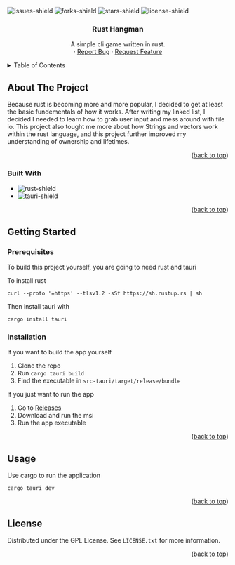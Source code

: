 <a name="readme-top"></a>

![issues-shield]
![forks-shield]
![stars-shield]
![license-shield]

<h3 align="center">Rust Hangman</h3>

  <p align="center">
    A simple cli game written in rust.
    <br />
    ·
    <a href="https://github.com/MagnusChase03/RustHangman/issues">Report Bug</a>
    ·
    <a href="https://github.com/MagnusChase03/RustHangman/issues">Request Feature</a>
  </p>
</div>

<details>
  <summary>Table of Contents</summary>
  <ol>
    <li>
      <a href="#about-the-project">About The Project</a>
      <ul>
        <li><a href="#built-with">Built With</a></li>
      </ul>
    </li>
    <li>
      <a href="#getting-started">Getting Started</a>
      <ul>
        <li><a href="#prerequisites">Prerequisites</a></li>
        <li><a href="#installation">Installation</a></li>
      </ul>
    </li>
    <li><a href="#usage">Usage</a></li>
    <li><a href="#license">License</a></li>
  </ol>
</details>

## About The Project

Because rust is becoming more and more popular, I decided to get at least the basic fundementals of how it works. After writing my linked list, I decided I needed to learn how to grab user input and mess around with file io. This project also tought me more about how Strings and vectors work within the rust language, and this project further improved my understanding of ownership and lifetimes.

<p align="right">(<a href="#readme-top">back to top</a>)</p>

### Built With

* ![rust-shield]
* ![tauri-shield]

<p align="right">(<a href="#readme-top">back to top</a>)</p>

## Getting Started

### Prerequisites

To build this project yourself, you are going to need rust and tauri

To install rust 

```
curl --proto '=https' --tlsv1.2 -sSf https://sh.rustup.rs | sh
```

Then install tauri with

```
cargo install tauri
```

### Installation

If you want to build the app yourself

1) Clone the repo
2) Run `cargo tauri build`
3) Find the executable in `src-tauri/target/release/bundle`

If you just want to run the app

1) Go to <a href="https://github.com/MagnusChase03/RustHangman/releases">Releases</a>
2) Download and run the msi
3) Run the app executable

<p align="right">(<a href="#readme-top">back to top</a>)</p>

## Usage

Use cargo to run the application

```
cargo tauri dev
```

<p align="right">(<a href="#readme-top">back to top</a>)</p>

<!-- LICENSE -->
## License

Distributed under the GPL License. See `LICENSE.txt` for more information.

<p align="right">(<a href="#readme-top">back to top</a>)</p>

[issues-shield]: https://img.shields.io/github/issues/MagnusChase03/RustHangman?style=for-the-badge
[forks-shield]: https://img.shields.io/github/forks/MagnusChase03/RustHangman?style=for-the-badge
[stars-shield]: https://img.shields.io/github/stars/MagnusChase03/RustHangman?style=for-the-badge
[license-shield]: https://img.shields.io/github/license/magnuschase03/RustHangman?style=for-the-badge
[rust-shield]: https://img.shields.io/badge/Rust-20232A?style=for-the-badge&logo=rust
[tauri-shield]: https://img.shields.io/badge/Tauri-20232A?style=for-the-badge&logo=tauri
